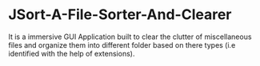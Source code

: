 # JSort-A-File-Sorter-And-Clearer
It is a immersive GUI Application built to clear the clutter of miscellaneous files and organize them into different folder based on there types (i.e identified with the help of extensions).
